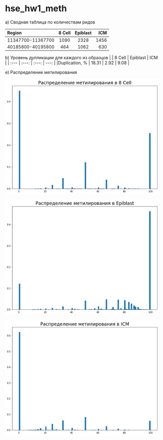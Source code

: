 # hse_hw1_meth
a)
Сводная таблица по количествам ридов 

|    Region    |     8 Cell     |    Epiblast   |    ICM     | 
| :---         |     :---:      |     :---:     |    ---:    | 
| 11347700-11367700   | 1090     | 2328    | 1456       |              
| 40185800-40195800   | 464      | 1062    |  630       | 

b)
Уровень дупликации для каждого из образцов
|     | 8 Cell   | Epiblast    |  ICM  |
| :--- | :---: | :---: | ---:   |
|Duplication, % | 18.31  | 2.92  | 9.08  |

e)
Распределение метилирования

![](https://github.com/kolbunovaa/images/blob/main/8cell.png)

![](https://github.com/kolbunovaa/images/blob/main/epi.png)

![](https://github.com/kolbunovaa/images/blob/main/icm.png)

